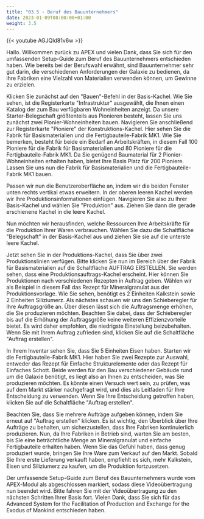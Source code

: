 ```yaml
---
title: "03.5 - Beruf des Bauunternehmers"
date: 2023-01-09T08:00:00+01:00
weight: 3.5
---
```


{{< youtube AGJQld81v6w >}}

Hallo. Willkommen zurück zu APEX und vielen Dank, dass Sie sich für den umfassenden Setup-Guide zum Beruf des Bauunternehmers entschieden haben.
Wie bereits bei der Berufswahl erwähnt, sind Bauunternehmer sehr gut darin, die verschiedenen Anforderungen der Galaxie zu bedienen, da ihre Fabriken eine Vielzahl von Materialien verwenden können, um Gewinne zu erzielen.

Klicken Sie zunächst auf den "Bauen"-Befehl in der Basis-Kachel. Wie Sie sehen, ist die Registerkarte "Infrastruktur" ausgewählt, die Ihnen einen Katalog der zum Bau verfügbaren Wohneinheiten anzeigt. Da unsere Starter-Belegschaft größtenteils aus Pionieren besteht, lassen Sie uns zunächst zwei Pionier-Wohneinheiten bauen. Navigieren Sie anschließend zur Registerkarte "Pioniere" der Konstruktions-Kachel. Hier sehen Sie die Fabrik für Basismaterialien und die Fertigbauteile-Fabrik MK1. Wie Sie bemerken, besteht für beide ein Bedarf an Arbeitskräften, in diesem Fall 100 Pioniere für die Fabrik für Basismaterialien und 80 Pioniere für die Fertigbauteile-Fabrik MK1. Da Sie genügend Baumaterial für 2 Pionier-Wohneinheiten erhalten haben, bietet Ihre Basis Platz für 200 Pioniere. Lassen Sie uns nun die Fabrik für Basismaterialien und die Fertigbauteile-Fabrik MK1 bauen.

Passen wir nun die Benutzeroberfläche an, indem wir die beiden Fenster unten rechts vertikal etwas erweitern. In der oberen leeren Kachel werden wir Ihre Produktionsinformationen einfügen. Navigieren Sie also zu Ihrer Basis-Kachel und wählen Sie "Produktion" aus. Ziehen Sie dann die gerade erschienene Kachel in die leere Kachel.

Nun möchten wir herausfinden, welche Ressourcen Ihre Arbeitskräfte für die Produktion Ihrer Waren verbrauchen. Wählen Sie dazu die Schaltfläche "Belegschaft" in der Basis-Kachel aus und ziehen Sie sie auf die unterste leere Kachel.

Jetzt sehen Sie in der Produktions-Kachel, dass Sie über zwei Produktionslinien verfügen. Bitte klicken Sie nun im Bereich über der Fabrik für Basismaterialien auf die Schaltfläche AUFTRAG ERSTELLEN. Sie werden sehen, dass eine Produktionsauftrags-Kachel erscheint. Hier können Sie Produktionen nach verschiedenen Rezepten in Auftrag geben. Wählen wir als Beispiel in diesem Fall das Rezept für Mineralgranulat aus der Produktionsvorlage. Wie Sie sehen, benötigt es 2 Einheiten Kalkstein sowie 2 Einheiten Siliziumerz. Als nächstes schauen wir uns den Schieberegler für Ihre Auftragsgröße an. Über diesen lässt sich die Auftragsmenge erhöhen, die Sie produzieren möchten. Beachten Sie dabei, dass der Schieberegler bis auf die Erhöhung der Auftragsgröße keine weiteren Effizienzvorteile bietet. Es wird daher empfohlen, die niedrigste Einstellung beizubehalten. Wenn Sie mit Ihrem Auftrag zufrieden sind, klicken Sie auf die Schaltfläche "Auftrag erstellen".

In Ihrem Inventar sehen Sie, dass Sie 5 Einheiten Eisen haben. Starten wir die Fertigbauteile-Fabrik MK1. Hier haben Sie zwei Rezepte zur Auswahl, entweder das Rezept für Einfache Strukturelemente oder das Rezept für Einfaches Schott. Beide werden für den Bau verschiedener Gebäude rund um die Galaxie benötigt, es liegt also an Ihnen zu entscheiden, was Sie produzieren möchten. Es könnte einen Versuch wert sein, zu prüfen, was auf dem Markt stärker nachgefragt wird, und dies als Leitfaden für Ihre Entscheidung zu verwenden. Wenn Sie Ihre Entscheidung getroffen haben, klicken Sie auf die Schaltfläche "Auftrag erstellen".

Beachten Sie, dass Sie mehrere Aufträge aufgeben können, indem Sie erneut auf "Auftrag erstellen" klicken. Es ist wichtig, den Überblick über Ihre Aufträge zu behalten, um sicherzustellen, dass Ihre Fabriken kontinuierlich produzieren. Nun, da Ihre Fabriken in Betrieb sind, warten Sie am besten, bis Sie eine beträchtliche Menge an Mineralgranulat und einfache Fertigbauteile erhalten haben. Wenn Sie das Gefühl haben, dass genug produziert wurde, bringen Sie Ihre Ware zum Verkauf auf den Markt. Sobald Sie Ihre erste Lieferung verkauft haben, empfiehlt es sich, mehr Kalkstein, Eisen und Siliziumerz zu kaufen, um die Produktion fortzusetzen.

Der umfassende Setup-Guide zum Beruf des Bauunternehmers wurde vom APEX-Modul als abgeschlossen markiert, sodass diese Videoübertragung nun beendet wird. Bitte fahren Sie mit der Videoübertragung zu den nächsten Schritten Ihrer Basis fort. Vielen Dank, dass Sie sich für das Advanced System for the Facilitation of Production and Exchange for the Exodus of Mankind entschieden haben.